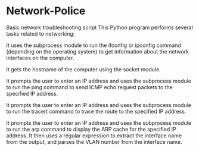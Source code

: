 # Network-Police
Basic network troubleshooting script
This Python program performs several tasks related to networking:

It uses the subprocess module to run the ifconfig or ipconfig command (depending on the operating system) to get information about the network interfaces on the computer.

It gets the hostname of the computer using the socket module.

It prompts the user to enter an IP address and uses the subprocess module to run the ping command to send ICMP echo request packets to the specified IP address.

It prompts the user to enter an IP address and uses the subprocess module to run the tracert command to trace the route to the specified IP address.

It prompts the user to enter an IP address and uses the subprocess module to run the arp command to display the ARP cache for the specified IP address. It then uses a regular expression to extract the interface name from the output, and parses the VLAN number from the interface name.

